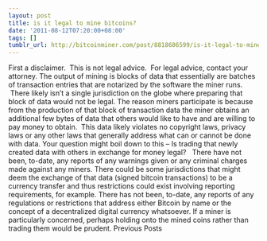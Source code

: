```yaml
---
layout: post
title: is it legal to mine bitcoins?
date: '2011-08-12T07:20:00+08:00'
tags: []
tumblr_url: http://bitcoinminer.com/post/8818606599/is-it-legal-to-mine-bitcoins
---
```

First a disclaimer.  This is not legal advice.  For legal advice, contact your attorney.
The output of mining is blocks of data that essentially are batches of transaction entries that are notarized by the software the miner runs.  There likely isn’t a single jurisdiction on the globe where preparing that block of data would not be legal.
The reason miners participate is because from the production of that block of transaction data the miner obtains an additional few bytes of data that others would like to have and are willing to pay money to obtain.  This data likely violates no copyright laws, privacy laws or any other laws that generally address what can or cannot be done with data.
Your question might boil down to this – Is trading that newly created data with others in exchange for money legal?  
There have not been, to-date, any reports of any warnings given or any criminal charges made against any miners.
There could be some jurisdictions that might deem the exchange of that data (signed bitcoin transactions) to be a currency transfer and thus restrictions could exist involving reporting requirements, for example.
There has not been, to-date, any reports of any regulations or restrictions that address either Bitcoin by name or the concept of a decentralized digital currency whatsoever.
If a miner is particularly concerned, perhaps holding onto the mined coins rather than trading them would be prudent.
Previous Posts

